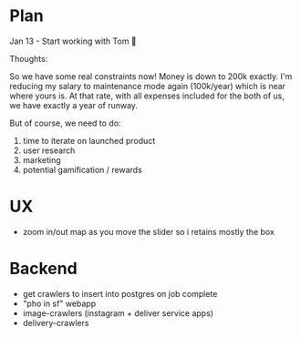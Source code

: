 # Plan

Jan 13 - Start working with Tom 🎉

Thoughts:

So we have some real constraints now! Money is down to 200k exactly. I'm
reducing my salary to maintenance mode again (100k/year) which is near where
yours is. At that rate, with all expenses included for the both of us, we have
exactly a year of runway.

But of course, we need to do:

1. time to iterate on launched product
2. user research
3. marketing
4. potential gamification / rewards

# UX

- zoom in/out map as you move the slider so i retains mostly the box

# Backend

- get crawlers to insert into postgres on job complete
- "pho in sf" webapp
- image-crawlers (instagram + deliver service apps)
- delivery-crawlers
